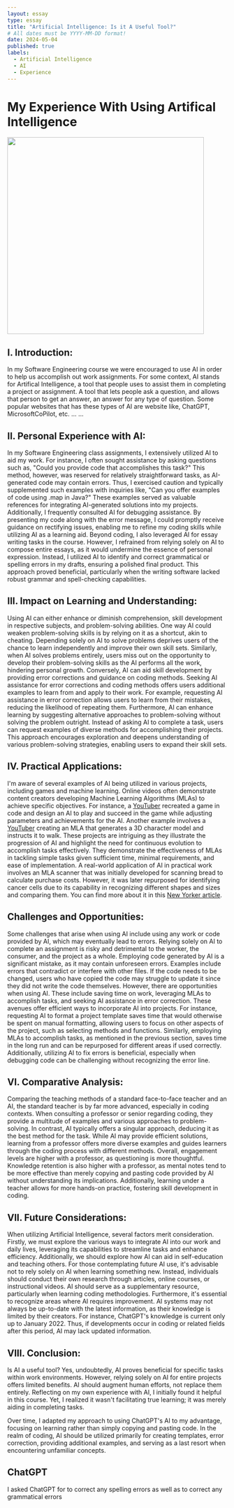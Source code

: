 ```yaml
---
layout: essay
type: essay
title: "Artificial Intelligence: Is it A Useful Tool?"
# All dates must be YYYY-MM-DD format!
date: 2024-05-04
published: true
labels:
  - Artificial Intelligence
  - AI
  - Experience
---
```


<h1>
My Experience With Using Artifical Intelligence
</h1>

<p>
<img width="450px" class="image-fluid" src="https://itchronicles.com/wp-content/uploads/2020/11/where-is-ai-used-1024x683.jpg">
</p>

<h2>
I. Introduction: 
</h2>

<p>
  In my Software Engineering course we were encouraged to use AI in order to help us accomplish out work assignments. For some context, AI stands for Artifical Intelligence, a tool that people uses to assist them in completing a project or assignment. A tool that lets people ask a question, and allows that person to get an answer, an answer for any type of question. Some popular websites that has these types of AI are website like, ChatGPT, MicrosoftCoPilot, etc. ... ...
<p>

<h2>II. Personal Experience with AI:</h2>

<p>
    In my Software Engineering class assignments, I extensively utilized AI to aid my work. For instance, I often sought assistance by asking questions such as, "Could you provide code that accomplishes this task?" This method, however, was reserved for relatively straightforward tasks, as AI-generated code may contain errors. Thus, I exercised caution and typically supplemented such examples with inquiries like, "Can you offer examples of code using .map in Java?" These examples served as valuable references for integrating AI-generated solutions into my projects. Additionally, I frequently consulted AI for debugging assistance. By presenting my code along with the error message, I could promptly receive guidance on rectifying issues, enabling me to refine my coding skills while utilizing AI as a learning aid. Beyond coding, I also leveraged AI for essay writing tasks in the course. However, I refrained from relying solely on AI to compose entire essays, as it would undermine the essence of personal expression. Instead, I utilized AI to identify and correct grammatical or spelling errors in my drafts, ensuring a polished final product. This approach proved beneficial, particularly when the writing software lacked robust grammar and spell-checking capabilities.
</p>

<h2>III. Impact on Learning and Understanding:</h2>

<p>
    Using AI can either enhance or diminish comprehension, skill development in respective subjects, and problem-solving abilities. One way AI could weaken problem-solving skills is by relying on it as a shortcut, akin to cheating. Depending solely on AI to solve problems deprives users of the chance to learn independently and improve their own skill sets. Similarly, when AI solves problems entirely, users miss out on the opportunity to develop their problem-solving skills as the AI performs all the work, hindering personal growth. Conversely, AI can aid skill development by providing error corrections and guidance on coding methods. Seeking AI assistance for error corrections and coding methods offers users additional examples to learn from and apply to their work. For example, requesting AI assistance in error correction allows users to learn from their mistakes, reducing the likelihood of repeating them. Furthermore, AI can enhance learning by suggesting alternative approaches to problem-solving without solving the problem outright. Instead of asking AI to complete a task, users can request examples of diverse methods for accomplishing their projects. This approach encourages exploration and deepens understanding of various problem-solving strategies, enabling users to expand their skill sets.
</p>

<h2>IV. Practical Applications:</h2>

<p>
  
  I'm aware of several examples of AI being utilized in various projects, including games and machine learning. Online videos often demonstrate content creators developing Machine Learning Algorithms (MLAs) to achieve specific objectives. For instance, a [YouTuber](https://www.youtube.com/watch?v=DmQ4Dqxs0HI) recreated a game in code and design an AI to play and succeed in the game while adjusting parameters and achievements for the AI. Another example involves a [YouTuber](https://www.youtube.com/watch?v=pJPdW8WWAso) creating an MLA that generates a 3D character model and instructs it to walk. These projects are intriguing as they illustrate the progression of AI and highlight the need for continuous evolution to accomplish tasks effectively. They demonstrate the effectiveness of MLAs in tackling simple tasks given sufficient time, minimal requirements, and ease of implementation. A real-world application of AI in practical work involves an MLA scanner that was initially developed for scanning bread to calculate purchase costs. However, it was later repurposed for identifying cancer cells due to its capability in recognizing different shapes and sizes and comparing them. You can find more about it in this [New Yorker article](https://www.newyorker.com/tech/annals-of-technology/the-pastry-ai-that-learned-to-fight-cancer).
</p>



<h2>Challenges and Opportunities:</h2>

<p>
  Some challenges that arise when using AI include using any work or code provided by AI, which may eventually lead to errors. Relying solely on AI to complete an assignment is risky and detrimental to the worker, the consumer, and the project as a whole. Employing code generated by AI is a significant mistake, as it may contain unforeseen errors. Examples include errors that contradict or interfere with other files. If the code needs to be changed, users who have copied the code may struggle to update it since they did not write the code themselves. However, there are opportunities when using AI. These include saving time on work, leveraging MLAs to accomplish tasks, and seeking AI assistance in error correction. These avenues offer efficient ways to incorporate AI into projects. For instance, requesting AI to format a project template saves time that would otherwise be spent on manual formatting, allowing users to focus on other aspects of the project, such as selecting methods and functions. Similarly, employing MLAs to accomplish tasks, as mentioned in the previous section, saves time in the long run and can be repurposed for different areas if used correctly. Additionally, utilizing AI to fix errors is beneficial, especially when debugging code can be challenging without recognizing the error line.
</p>


<h2>VI. Comparative Analysis:</h2>

<p>
  Comparing the teaching methods of a standard face-to-face teacher and an AI, the standard teacher is by far more advanced, especially in coding contexts. When consulting a professor or senior regarding coding, they provide a multitude of examples and various approaches to problem-solving. In contrast, AI typically offers a singular approach, deducing it as the best method for the task. While AI may provide efficient solutions, learning from a professor offers more diverse examples and guides learners through the coding process with different methods. Overall, engagement levels are higher with a professor, as questioning is more thoughtful. Knowledge retention is also higher with a professor, as mental notes tend to be more effective than merely copying and pasting code provided by AI without understanding its implications. Additionally, learning under a teacher allows for more hands-on practice, fostering skill development in coding.
</p>


<h2>VII. Future Considerations:</h2>

<p>
  When utilizing Artificial Intelligence, several factors merit consideration. Firstly, we must explore the various ways to integrate AI into our work and daily lives, leveraging its capabilities to streamline tasks and enhance efficiency. Additionally, we should explore how AI can aid in self-education and teaching others. For those contemplating future AI use, it's advisable not to rely solely on AI when learning something new. Instead, individuals should conduct their own research through articles, online courses, or instructional videos. AI should serve as a supplementary resource, particularly when learning coding methodologies. Furthermore, it's essential to recognize areas where AI requires improvement. AI systems may not always be up-to-date with the latest information, as their knowledge is limited by their creators. For instance, ChatGPT's knowledge is current only up to January 2022. Thus, if developments occur in coding or related fields after this period, AI may lack updated information.
</p>


<h2>VIII. Conclusion:</h2>

<p>
  Is AI a useful tool? Yes, undoubtedly, AI proves beneficial for specific tasks within work environments. However, relying solely on AI for entire projects offers limited benefits. AI should augment human efforts, not replace them entirely. Reflecting on my own experience with AI, I initially found it helpful in this course. Yet, I realized it wasn't facilitating true learning; it was merely aiding in completing tasks.</p>
<p>Over time, I adapted my approach to using ChatGPT's AI to my advantage, focusing on learning rather than simply copying and pasting code. In the realm of coding, AI should be utilized primarily for creating templates, error correction, providing additional examples, and serving as a last resort when encountering unfamiliar concepts.
</p>

<h2>
ChatGPT
</h2>
I asked ChatGPT for to correct any spelling errors as well as to correct any grammatical errors

